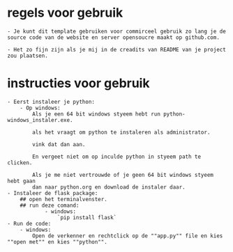 # regels voor gebruik

    - Je kunt dit template gebruiken voor commirceel gebruik zo lang je de source code van de website en server opensoucre maakt op github.com.

    - Het zo fijn zijn als je mij in de creadits van README van je project zou plaatsen.
# instructies voor gebruik
    - Eerst instaleer je python:
        - Op windows:
            Als je een 64 bit windows styeem hebt run python-windows_instaler.exe.

            als het vraagt om python te instaleren als administrator.

            vink dat dan aan.

            En vergeet niet om op inculde python in styeem path te clicken.

            Als je me niet vertrouwde of je geen 64 bit windows styeem hebt gaan
            dan naar python.org en download de instaler daar.
    - Instaleer de flask package:
        ## open het terminalvenster.
        ## run deze comand:
                - windows:
                    `pip install flask`
    - Run de code:
        - windows:
            Open de verkenner en rechtclick op de ""app.py"" file en kies ""open met"" en kies ""python"".